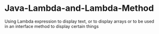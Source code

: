 # Java-Lambda-and-Lambda-Method
Using Lambda expression to display text, or to display arrays or to be used in an interface method to display certain things
